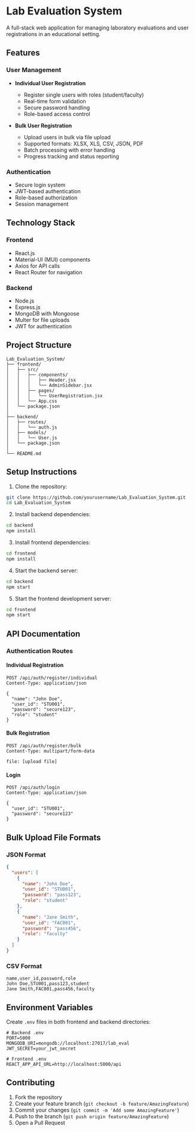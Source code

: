 # Lab Evaluation System

A full-stack web application for managing laboratory evaluations and user registrations in an educational setting.

## Features

### User Management
- **Individual User Registration**
  - Register single users with roles (student/faculty)
  - Real-time form validation
  - Secure password handling
  - Role-based access control

- **Bulk User Registration**
  - Upload users in bulk via file upload
  - Supported formats: XLSX, XLS, CSV, JSON, PDF
  - Batch processing with error handling
  - Progress tracking and status reporting

### Authentication
- Secure login system
- JWT-based authentication
- Role-based authorization
- Session management

## Technology Stack

### Frontend
- React.js
- Material-UI (MUI) components
- Axios for API calls
- React Router for navigation

### Backend
- Node.js
- Express.js
- MongoDB with Mongoose
- Multer for file uploads
- JWT for authentication

## Project Structure

```
Lab_Evaluation_System/
├── frontend/
│   ├── src/
│   │   ├── components/
│   │   │   ├── Header.jsx
│   │   │   └── AdminSidebar.jsx
│   │   ├── pages/
│   │   │   └── UserRegistration.jsx
│   │   └── App.css
│   └── package.json
│
├── backend/
│   ├── routes/
│   │   └── auth.js
│   ├── models/
│   │   └── User.js
│   └── package.json
│
└── README.md
```

## Setup Instructions

1. Clone the repository:
```bash
git clone https://github.com/yourusername/Lab_Evaluation_System.git
cd Lab_Evaluation_System
```

2. Install backend dependencies:
```bash
cd backend
npm install
```

3. Install frontend dependencies:
```bash
cd frontend
npm install
```

4. Start the backend server:
```bash
cd backend
npm start
```

5. Start the frontend development server:
```bash
cd frontend
npm start
```

## API Documentation

### Authentication Routes

#### Individual Registration
```http
POST /api/auth/register/individual
Content-Type: application/json

{
  "name": "John Doe",
  "user_id": "STU001",
  "password": "secure123",
  "role": "student"
}
```

#### Bulk Registration
```http
POST /api/auth/register/bulk
Content-Type: multipart/form-data

file: [upload file]
```

#### Login
```http
POST /api/auth/login
Content-Type: application/json

{
  "user_id": "STU001",
  "password": "secure123"
}
```

## Bulk Upload File Formats

### JSON Format
```json
{
  "users": [
    {
      "name": "John Doe",
      "user_id": "STU001",
      "password": "pass123",
      "role": "student"
    },
    {
      "name": "Jane Smith",
      "user_id": "FAC001",
      "password": "pass456",
      "role": "faculty"
    }
  ]
}
```

### CSV Format
```csv
name,user_id,password,role
John Doe,STU001,pass123,student
Jane Smith,FAC001,pass456,faculty
```

## Environment Variables

Create `.env` files in both frontend and backend directories:

```env
# Backend .env
PORT=5000
MONGODB_URI=mongodb://localhost:27017/lab_eval
JWT_SECRET=your_jwt_secret

# Frontend .env
REACT_APP_API_URL=http://localhost:5000/api
```

## Contributing

1. Fork the repository
2. Create your feature branch (`git checkout -b feature/AmazingFeature`)
3. Commit your changes (`git commit -m 'Add some AmazingFeature'`)
4. Push to the branch (`git push origin feature/AmazingFeature`)
5. Open a Pull Request
